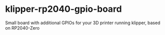 # klipper-rp2040-gpio-board
Small board with additional GPIOs for your 3D printer running klipper, based on RP2040-Zero
